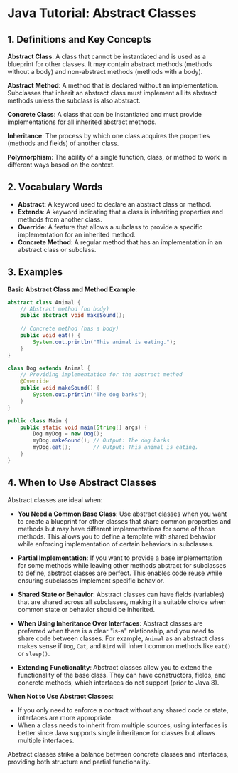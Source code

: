 
# Java Tutorial: Abstract Classes

## 1. Definitions and Key Concepts

**Abstract Class**: A class that cannot be instantiated and is used as a blueprint for other classes. It may contain abstract methods (methods without a body) and non-abstract methods (methods with a body).

**Abstract Method**: A method that is declared without an implementation. Subclasses that inherit an abstract class must implement all its abstract methods unless the subclass is also abstract.

**Concrete Class**: A class that can be instantiated and must provide implementations for all inherited abstract methods.

**Inheritance**: The process by which one class acquires the properties (methods and fields) of another class.

**Polymorphism**: The ability of a single function, class, or method to work in different ways based on the context.

## 2. Vocabulary Words
- **Abstract**: A keyword used to declare an abstract class or method.
- **Extends**: A keyword indicating that a class is inheriting properties and methods from another class.
- **Override**: A feature that allows a subclass to provide a specific implementation for an inherited method.
- **Concrete Method**: A regular method that has an implementation in an abstract class or subclass.

## 3. Examples

**Basic Abstract Class and Method Example**:
```java
abstract class Animal {
    // Abstract method (no body)
    public abstract void makeSound();
    
    // Concrete method (has a body)
    public void eat() {
        System.out.println("This animal is eating.");
    }
}

class Dog extends Animal {
    // Providing implementation for the abstract method
    @Override
    public void makeSound() {
        System.out.println("The dog barks");
    }
}

public class Main {
    public static void main(String[] args) {
        Dog myDog = new Dog();
        myDog.makeSound(); // Output: The dog barks
        myDog.eat();       // Output: This animal is eating.
    }
}
```


## 4. When to Use Abstract Classes

Abstract classes are ideal when:

- **You Need a Common Base Class**: Use abstract classes when you want to create a blueprint for other classes that share common properties and methods but may have different implementations for some of those methods. This allows you to define a template with shared behavior while enforcing implementation of certain behaviors in subclasses.

- **Partial Implementation**: If you want to provide a base implementation for some methods while leaving other methods abstract for subclasses to define, abstract classes are perfect. This enables code reuse while ensuring subclasses implement specific behavior.

- **Shared State or Behavior**: Abstract classes can have fields (variables) that are shared across all subclasses, making it a suitable choice when common state or behavior should be inherited.

- **When Using Inheritance Over Interfaces**: Abstract classes are preferred when there is a clear "is-a" relationship, and you need to share code between classes. For example, `Animal` as an abstract class makes sense if `Dog`, `Cat`, and `Bird` will inherit common methods like `eat()` or `sleep()`.

- **Extending Functionality**: Abstract classes allow you to extend the functionality of the base class. They can have constructors, fields, and concrete methods, which interfaces do not support (prior to Java 8).

**When Not to Use Abstract Classes**:
- If you only need to enforce a contract without any shared code or state, interfaces are more appropriate.
- When a class needs to inherit from multiple sources, using interfaces is better since Java supports single inheritance for classes but allows multiple interfaces.

Abstract classes strike a balance between concrete classes and interfaces, providing both structure and partial functionality.
